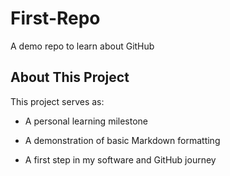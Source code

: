 # First-Repo
A demo repo to learn about GitHub

## About This Project

This project serves as:

- A personal learning milestone

- A demonstration of basic Markdown formatting

- A first step in my software and GitHub journey
